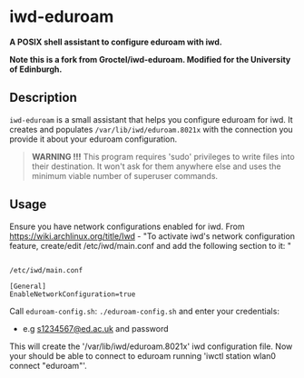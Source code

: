# iwd-eduroam

**A POSIX shell assistant to configure eduroam with iwd.**

**Note this is a fork from Groctel/iwd-eduroam. Modified for the University of Edinburgh.**

## Description

`iwd-eduroam` is a small assistant that helps you configure eduroam for iwd.
It creates and populates `/var/lib/iwd/eduroam.8021x` with the connection you provide it about your eduroam configuration.

> **WARNING !!!**
> This program requires 'sudo' privileges to write files into their destination.
> It won't ask for them anywhere else and uses the minimum viable number of superuser commands.

## Usage

Ensure you have network configurations enabled for iwd. From https://wiki.archlinux.org/title/Iwd - "To activate iwd's network configuration feature, create/edit /etc/iwd/main.conf and add the following section to it: "

```
 
/etc/iwd/main.conf

[General]
EnableNetworkConfiguration=true

```


Call `eduroam-config.sh`: `./eduroam-config.sh` and enter your credentials:
 - e.g s1234567@ed.ac.uk and password

This will create the '/var/lib/iwd/eduroam.8021x' iwd configuration file.
Now your should be able to connect to eduroam running 'iwctl station wlan0 connect "eduroam"'.

